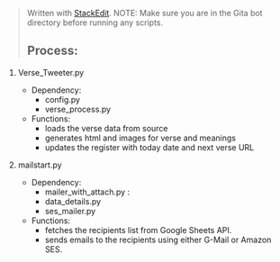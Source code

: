 
> Written with [StackEdit](https://stackedit.io/).
NOTE: Make sure you are in the Gita bot directory before running any scripts. 
> ## Process:
 1. Verse_Tweeter.py
	- Dependency:
		* config.py
		* verse_process.py
	- Functions:
		* loads the verse data from source
		* generates html and images for verse and meanings
		* updates the register with today date and next verse URL
		 
2. mailstart.py
	- Dependency:
		- mailer_with_attach.py : 
		- data_details.py
		- ses_mailer.py
	- Functions:
		- fetches the recipients list from Google Sheets API.
		- sends emails to the recipients using either G-Mail or Amazon SES.
